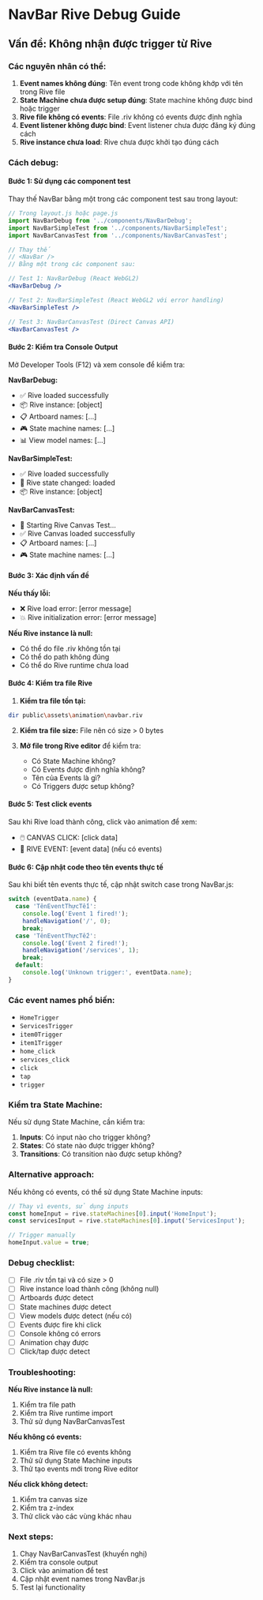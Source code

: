 # NavBar Rive Debug Guide

## Vấn đề: Không nhận được trigger từ Rive

### Các nguyên nhân có thể:

1. **Event names không đúng**: Tên event trong code không khớp với tên trong Rive file
2. **State Machine chưa được setup đúng**: State machine không được bind hoặc trigger
3. **Rive file không có events**: File .riv không có events được định nghĩa
4. **Event listener không được bind**: Event listener chưa được đăng ký đúng cách
5. **Rive instance chưa load**: Rive chưa được khởi tạo đúng cách

### Cách debug:

#### Bước 1: Sử dụng các component test

Thay thế NavBar bằng một trong các component test sau trong layout:

```jsx
// Trong layout.js hoặc page.js
import NavBarDebug from '../components/NavBarDebug';
import NavBarSimpleTest from '../components/NavBarSimpleTest';
import NavBarCanvasTest from '../components/NavBarCanvasTest';

// Thay thế
// <NavBar />
// Bằng một trong các component sau:

// Test 1: NavBarDebug (React WebGL2)
<NavBarDebug />

// Test 2: NavBarSimpleTest (React WebGL2 với error handling)
<NavBarSimpleTest />

// Test 3: NavBarCanvasTest (Direct Canvas API)
<NavBarCanvasTest />
```

#### Bước 2: Kiểm tra Console Output

Mở Developer Tools (F12) và xem console để kiểm tra:

**NavBarDebug:**
- ✅ Rive loaded successfully
- 📦 Rive instance: [object]
- 📋 Artboard names: [...]
- 🎮 State machine names: [...]
- 📊 View model names: [...]

**NavBarSimpleTest:**
- ✅ Rive loaded successfully
- 🔄 Rive state changed: loaded
- 📦 Rive instance: [object]

**NavBarCanvasTest:**
- 🎨 Starting Rive Canvas Test...
- ✅ Rive Canvas loaded successfully
- 📋 Artboard names: [...]
- 🎮 State machine names: [...]

#### Bước 3: Xác định vấn đề

**Nếu thấy lỗi:**
- ❌ Rive load error: [error message]
- 💥 Rive initialization error: [error message]

**Nếu Rive instance là null:**
- Có thể do file .riv không tồn tại
- Có thể do path không đúng
- Có thể do Rive runtime chưa load

#### Bước 4: Kiểm tra file Rive

1. **Kiểm tra file tồn tại:**
```bash
dir public\assets\animation\navbar.riv
```

2. **Kiểm tra file size:**
File nên có size > 0 bytes

3. **Mở file trong Rive editor** để kiểm tra:
   - Có State Machine không?
   - Có Events được định nghĩa không?
   - Tên của Events là gì?
   - Có Triggers được setup không?

#### Bước 5: Test click events

Sau khi Rive load thành công, click vào animation để xem:

- 🖱️ CANVAS CLICK: [click data]
- 🎯 RIVE EVENT: [event data] (nếu có events)

#### Bước 6: Cập nhật code theo tên events thực tế

Sau khi biết tên events thực tế, cập nhật switch case trong NavBar.js:

```jsx
switch (eventData.name) {
  case 'TênEventThựcTế1':
    console.log('Event 1 fired!');
    handleNavigation('/', 0);
    break;
  case 'TênEventThựcTế2':
    console.log('Event 2 fired!');
    handleNavigation('/services', 1);
    break;
  default:
    console.log('Unknown trigger:', eventData.name);
}
```

### Các event names phổ biến:

- `HomeTrigger`
- `ServicesTrigger`
- `item0Trigger`
- `item1Trigger`
- `home_click`
- `services_click`
- `click`
- `tap`
- `trigger`

### Kiểm tra State Machine:

Nếu sử dụng State Machine, cần kiểm tra:

1. **Inputs**: Có input nào cho trigger không?
2. **States**: Có state nào được trigger không?
3. **Transitions**: Có transition nào được setup không?

### Alternative approach:

Nếu không có events, có thể sử dụng State Machine inputs:

```jsx
// Thay vì events, sử dụng inputs
const homeInput = rive.stateMachines[0].input('HomeInput');
const servicesInput = rive.stateMachines[0].input('ServicesInput');

// Trigger manually
homeInput.value = true;
```

### Debug checklist:

- [ ] File .riv tồn tại và có size > 0
- [ ] Rive instance load thành công (không null)
- [ ] Artboards được detect
- [ ] State machines được detect
- [ ] View models được detect (nếu có)
- [ ] Events được fire khi click
- [ ] Console không có errors
- [ ] Animation chạy được
- [ ] Click/tap được detect

### Troubleshooting:

**Nếu Rive instance là null:**
1. Kiểm tra file path
2. Kiểm tra Rive runtime import
3. Thử sử dụng NavBarCanvasTest

**Nếu không có events:**
1. Kiểm tra Rive file có events không
2. Thử sử dụng State Machine inputs
3. Thử tạo events mới trong Rive editor

**Nếu click không detect:**
1. Kiểm tra canvas size
2. Kiểm tra z-index
3. Thử click vào các vùng khác nhau

### Next steps:

1. Chạy NavBarCanvasTest (khuyến nghị)
2. Kiểm tra console output
3. Click vào animation để test
4. Cập nhật event names trong NavBar.js
5. Test lại functionality 